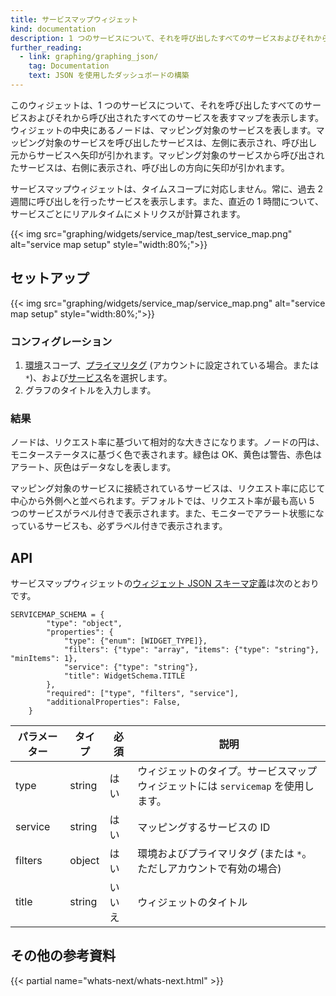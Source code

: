 ```yaml
---
title: サービスマップウィジェット
kind: documentation
description: 1 つのサービスについて、それを呼び出したすべてのサービスおよびそれから呼び出されたすべてのサービスを表すマップを表示する
further_reading:
  - link: graphing/graphing_json/
    tag: Documentation
    text: JSON を使用したダッシュボードの構築
---
```

このウィジェットは、1 つのサービスについて、それを呼び出したすべてのサービスおよびそれから呼び出されたすべてのサービスを表すマップを表示します。ウィジェットの中央にあるノードは、マッピング対象のサービスを表します。マッピング対象のサービスを呼び出したサービスは、左側に表示され、呼び出し元からサービスへ矢印が引かれます。マッピング対象のサービスから呼び出されたサービスは、右側に表示され、呼び出しの方向に矢印が引かれます。

サービスマップウィジェットは、タイムスコープに対応しません。常に、過去 2 週間に呼び出しを行ったサービスを表示します。また、直近の 1 時間について、サービスごとにリアルタイムにメトリクスが計算されます。

{{< img src="graphing/widgets/service_map/test_service_map.png" alt="service map setup"  style="width:80%;">}}

## セットアップ

{{< img src="graphing/widgets/service_map/service_map.png" alt="service map setup"  style="width:80%;">}}

### コンフィグレーション

1. [環境][1]スコープ、[プライマリタグ][2] (アカウントに設定されている場合。または `*`)、および[サービス][3]名を選択します。
2. グラフのタイトルを入力します。

### 結果

ノードは、リクエスト率に基づいて相対的な大きさになります。ノードの円は、モニターステータスに基づく色で表されます。緑色は OK、黄色は警告、赤色はアラート、灰色はデータなしを表します。

マッピング対象のサービスに接続されているサービスは、リクエスト率に応じて中心から外側へと並べられます。デフォルトでは、リクエスト率が最も高い 5 つのサービスがラベル付きで表示されます。また、モニターでアラート状態になっているサービスも、必ずラベル付きで表示されます。

## API

サービスマップウィジェットの[ウィジェット JSON スキーマ定義][4]は次のとおりです。

```
SERVICEMAP_SCHEMA = {
        "type": "object",
        "properties": {
            "type": {"enum": [WIDGET_TYPE]},
            "filters": {"type": "array", "items": {"type": "string"}, "minItems": 1},
            "service": {"type": "string"},
            "title": WidgetSchema.TITLE
        },
        "required": ["type", "filters", "service"],
        "additionalProperties": False,
    }
```

| パラメーター | タイプ   | 必須 | 説明                                                       |
|-----------|--------|----------|-------------------------------------------------------------------|
| type      | string | はい      | ウィジェットのタイプ。サービスマップウィジェットには `servicemap` を使用します。 |
| service   | string | はい      | マッピングするサービスの ID                            |
| filters   | object | はい      | 環境およびプライマリタグ (または `*`。ただしアカウントで有効の場合)    |
| title     | string | いいえ       | ウィジェットのタイトル                                         |


## その他の参考資料

{{< partial name="whats-next/whats-next.html" >}}

[1]: /ja/tracing/send_traces
[2]: /ja/tracing/guide/setting_primary_tags_to_scope
[3]: /ja/tracing/visualization/service
[4]: /ja/graphing/graphing_json/widget_json
